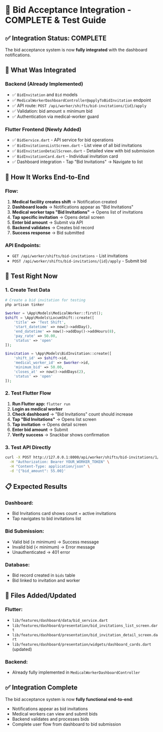 # 🎯 Bid Acceptance Integration - COMPLETE & Test Guide

## ✅ **Integration Status: COMPLETE**

The bid acceptance system is now **fully integrated** with the dashboard notifications.

## 🔗 **What Was Integrated**

### **Backend (Already Implemented)**
- ✅ `BidInvitation` and `Bid` models
- ✅ `MedicalWorkerDashboardController@applyToBidInvitation` endpoint
- ✅ API route: `POST /api/worker/shifts/bid-invitations/{id}/apply`
- ✅ Validation: bid amount ≥ minimum bid
- ✅ Authentication via medical-worker guard

### **Flutter Frontend (Newly Added)**
- ✅ `BidService.dart` - API service for bid operations
- ✅ `BidInvitationsListScreen.dart` - List view of all bid invitations
- ✅ `BidInvitationDetailScreen.dart` - Detailed view with bid submission
- ✅ `BidInvitationCard.dart` - Individual invitation card
- ✅ Dashboard integration - Tap "Bid Invitations" → Navigate to list

## 📱 **How It Works End-to-End**

### **Flow:**
1. **Medical facility creates shift** → Notification created
2. **Dashboard loads** → Notifications appear as "Bid Invitations"
3. **Medical worker taps "Bid Invitations"** → Opens list of invitations
4. **Tap specific invitation** → Opens detail screen
5. **Enter bid amount** → Submit via API
6. **Backend validates** → Creates bid record
7. **Success response** → Bid submitted

### **API Endpoints:**
- `GET /api/worker/shifts/bid-invitations` - List invitations
- `POST /api/worker/shifts/bid-invitations/{id}/apply` - Submit bid

## 🎯 **Test Right Now**

### **1. Create Test Data**
```bash
# Create a bid invitation for testing
php artisan tinker
```

```php
$worker = \App\Models\MedicalWorker::first();
$shift = \App\Models\LocumShift::create([
    'title' => 'Test Shift',
    'start_datetime' => now()->addDay(),
    'end_datetime' => now()->addDay()->addHours(8),
    'pay_rate' => 50.00,
    'status' => 'open'
]);

$invitation = \App\Models\BidInvitation::create([
    'shift_id' => $shift->id,
    'medical_worker_id' => $worker->id,
    'minimum_bid' => 50.00,
    'closes_at' => now()->addDays(2),
    'status' => 'open'
]);
```

### **2. Test Flutter Flow**
1. **Run Flutter app:** `flutter run`
2. **Login as medical worker**
3. **Check dashboard** → "Bid Invitations" count should increase
4. **Tap "Bid Invitations"** → Opens list screen
5. **Tap invitation** → Opens detail screen
6. **Enter bid amount** → Submit
7. **Verify success** → Snackbar shows confirmation

### **3. Test API Directly**
```bash
curl -X POST http://127.0.0.1:8000/api/worker/shifts/bid-invitations/1/apply \
  -H "Authorization: Bearer YOUR_WORKER_TOKEN" \
  -H "Content-Type: application/json" \
  -d '{"bid_amount": 55.00}'
```

## 📋 **Expected Results**

### **Dashboard:**
- Bid Invitations card shows count = active invitations
- Tap navigates to bid invitations list

### **Bid Submission:**
- Valid bid (≥ minimum) → Success message
- Invalid bid (< minimum) → Error message
- Unauthenticated → 401 error

### **Database:**
- Bid record created in `bids` table
- Bid linked to invitation and worker

## 🚀 **Files Added/Updated**

### **Flutter:**
- `lib/features/dashboard/data/bid_service.dart`
- `lib/features/dashboard/presentation/bid_invitations_list_screen.dart`
- `lib/features/dashboard/presentation/bid_invitation_detail_screen.dart`
- `lib/features/dashboard/presentation/widgets/dashboard_cards.dart` (updated)

### **Backend:**
- Already fully implemented in `MedicalWorkerDashboardController`

## ✅ **Integration Complete**

The bid acceptance system is now **fully functional end-to-end**:
- Notifications appear as bid invitations
- Medical workers can view and submit bids
- Backend validates and processes bids
- Complete user flow from dashboard to bid submission
